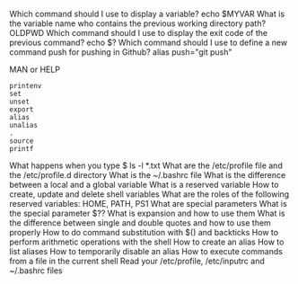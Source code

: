 Which command should I use to display a variable?
echo $MYVAR
What is the variable name who contains the previous working directory path?
OLDPWD
Which command should I use to display the exit code of the previous command?
echo $?
Which command should I use to define a new command push for pushing in Github?
alias push="git push"

MAN or HELP

    printenv
    set
    unset
    export
    alias
    unalias
    .
    source
    printf

What happens when you type $ ls -l *.txt
What are the /etc/profile file and the /etc/profile.d directory
What is the ~/.bashrc file
What is the difference between a local and a global variable
What is a reserved variable
How to create, update and delete shell variables
What are the roles of the following reserved variables: HOME, PATH, PS1
What are special parameters
What is the special parameter $??
What is expansion and how to use them
What is the difference between single and double quotes and how to use them properly
How to do command substitution with $() and backticks
How to perform arithmetic operations with the shell
How to create an alias
How to list aliases
How to temporarily disable an alias
How to execute commands from a file in the current shell
Read your /etc/profile, /etc/inputrc and ~/.bashrc files
